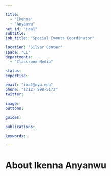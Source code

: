 ```yaml
---

title:
  - "Ikenna"
  - "Anyanwu"
net_id: "ioa1"
subtitle: 
job_title: "Special Events Coordinator"

location: "Silver Center"
space: "LL"
departments:
  - "Classroom Media"

status: 
expertise:

email: "ioa1@nyu.edu"
phone: "(212) 998-5173"
twitter: 

image: 
buttons:

guides:

publications:

keywords:

---
```


# About Ikenna Anyanwu



